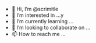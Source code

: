 - 👋 Hi, I’m @scrimitle
- 👀 I’m interested in ...y
- 🌱 I’m currently learning ...
- 💞️ I’m looking to collaborate on ...
- 📫 How to reach me ...

<!---
scrimitle/scrimitle is a ✨ special ✨ repository because its `README.md` (this file) appears on your GitHub profile.
You can click the Preview link to take a look at your changes.
--->
